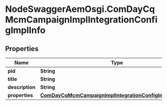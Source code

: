 # NodeSwaggerAemOsgi.ComDayCqMcmCampaignImplIntegrationConfigImplInfo

## Properties

Name | Type | Description | Notes
------------ | ------------- | ------------- | -------------
**pid** | **String** |  | [optional] 
**title** | **String** |  | [optional] 
**description** | **String** |  | [optional] 
**properties** | [**ComDayCqMcmCampaignImplIntegrationConfigImplProperties**](ComDayCqMcmCampaignImplIntegrationConfigImplProperties.md) |  | [optional] 


